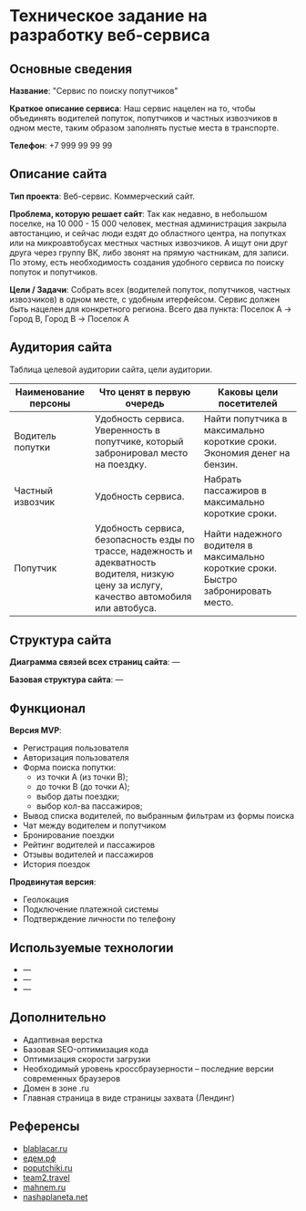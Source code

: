 # Техническое задание на разработку веб-сервиса


## Основные сведения

**Название**: "Сервис по поиску попутчиков"

**Краткое описание сервиса**:
Наш сервис нацелен на то, чтобы объединять водителей попуток, попутчиков и частных извозчиков в одном месте, таким образом заполнять пустые места в транспорте.

**Телефон**: +7 999 99 99 99


## Описание сайта

**Тип проекта**:
Веб-сервис. Коммерческий сайт.

**Проблема, которую решает сайт**:
Так как недавно, в небольшом поселке, на 10 000 - 15 000 человек, местная администрация закрыла автостанцию, и сейчас люди ездят до областного центра, на попутках или на микроавтобусах местных частных извозчиков.
А ищут они друг друга через группу ВК, либо звонят на прямую частникам, для записи. 
По этому, есть необходимость создания удобного сервиса по поиску попуток и попутчиков.

**Цели / Задачи**:
Cобрать всех (водителей попуток, попутчиков, частных извозчиков) в одном месте, с удобным итерфейсом.
Сервис должен быть нацелен для конкретного региона. Всего два пункта: Поселок A -> Город B, Город B -> Поселок A


## Аудитория сайта

Таблица целевой аудитории сайта, цели аудитории.

Наименование персоны | Что ценят в первую очередь | Каковы цели посетителей
-------------------- | -------------------------- | -------------------------
Водитель попутки | Удобность сервиса. Уверенность в попутчике, который забронировал место на поездку. | Найти попутчика в максимально короткие сроки. Экономия денег на бензин.
Частный извозчик | Удобность сервиса. | Набрать пассажиров в максимально короткие сроки.
Попутчик | Удобность сервиса, безопасность езды по трассе, надежность и адекватность водителя, низкую цену за ислугу, качество автомобиля или автобуса. | Найти надежного водителя в максимально короткие сроки. Быстро забронировать место.


## Структура сайта

**Диаграмма связей всех страниц сайта**:
—


**Базовая структура сайта**:
—


## Функционал

**Версия MVP**:
- Регистрация пользователя
- Авторизация пользователя
- Форма поиска попутки:
	- из точки A (из точки B);
	- до точки B (до точки A);
	- выбор даты поездки;
	- выбор кол-ва пассажиров;
- Вывод списка водителей, по выбранным фильтрам из формы поиска
- Чат между водителем и попутчиком
- Бронирование поездки
- Рейтинг водителей и пассажиров
- Отзывы водителей и пассажиров
- История поездок


**Продвинутая версия**:
- Геолокация
- Подключение платежной системы
- Подтверждение личности по телефону


## Используемые технологии

- —
- —
- —


## Дополнительно

- Адаптивная верстка
- Базовая SEO-оптимизация кода
- Оптимизация скорости загрузки
- Необходимый уровень кроссбраузерности – последние версии современных браузеров
- Домен в зоне .ru
- Главная страница в виде страницы захвата (Лендинг)


## Референсы

- [blablacar.ru](ttps://blog.blablacar.ru/)
- [едем.рф](https://xn--d1abb2a.xn--p1ai/)
- [poputchiki.ru](https://poputchiki.ru/)
- [team2.travel](https://www.team2.travel/)
- [mahnem.ru](https://mahnem.ru/)
- [nashaplaneta.net](https://nashaplaneta.net/companions/)